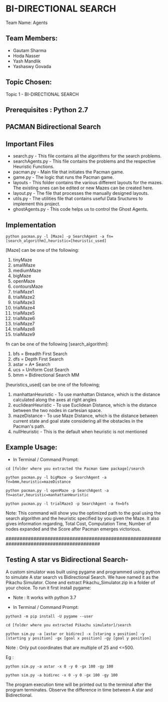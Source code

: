 # BI-DIRECTIONAL SEARCH

Team Name: Agents

Team Members:
----------------------------------
- Gautam Sharma	
- Hoda Nasser	
- Yash Mandlik	
- Yashaswy Govada	

Topic Chosen: 
----------------------------------
Topic 1 - BI-DIRECTIONAL SEARCH

Prerequisites : Python 2.7
----------------------------------

PACMAN Bidirectional Search  
----------------------------------

Important Files
----------------------------------
- search.py        - This file contains all the algorithms for the search problems.
- searchAgents.py  - This file contains the problems and the respective Heuristic Functions.
- pacman.py        - Main file that initiates the Pacman game.
- game.py          - The logic that runs the Pacman game.
- layouts          - This folder contains the various different layouts for the mazes. The existing ones can be edited or new Mazes can be created here.
- layout.py        - The file that processes the manually designed layouts.
- utils.py         - The utilities file that contains useful Data Sructures to implement this project. 
- ghostAgents.py   - This code helps us to control the Ghost Agents.

Implementation
----------------------------------
`python pacman.py -l [Maze] -p SearchAgent -a fn=[search_algorithm],heuristic=[heuristic_used]`

[Maze] can be one of the following:

1.  tinyMaze
2.  smallMaze
3.  mediumMaze
4.  bigMaze
5.  openMaze
6.  contoursMaze
7.  trialMaze1
8.  trialMaze2
9.  trialMaze3
10. trialMaze4
11. trialMaze5
12. trialMaze6
13. trialMaze7
14. trialMaze8
15. trialMaze9

fn can be one of the following [search_algorithm]:

1. bfs     = Breadth First Search
2. dfs     = Depth First Search
3. astar   = A* Search
4. ucs     = Uniform Cost Search
5. bmm   = Bidirectional Search MM

[heuristics_used] can be one of the following; 

1. manhattanHeuristic - To use manhattan Distance, which is the distance calculated along the axes at right angles   
2. euclideanHeuristic - To use Euclidean Distance, which is the distance between the two nodes in cartesian space.
3. mazeDistance       - To use Maze Distance, which is the distance between current state and goal state considering all the obstacles in the Pacman's path.
4. nullHeuristic      - This is the default when heuristic is not mentioned


Example Usage:
--------------------------------------------
- In Terminal / Command Prompt:

`cd [folder where you extracted the Pacman Game package]/search`

`python pacman.py -l bigMaze -p SearchAgent -a fn=bmm,heuristic=mazeDistance`

`python pacman.py -l openMaze -p SearchAgent -a fn=astar,heuristic=manhattanHeuristic`

`python pacman.py -l trialMaze3 -p SearchAgent -a fn=bfs`

Note: This command will show you the optimized path to the goal using the search algorithm and the heuristic specified by you given 
      the Maze. It also gives information regarding, Total Cost, Computation Time, Number of nodes expanded and the Score
      after Pacman emerges victorious. 

##########################################################################################

Testing A star vs Bidirectional Search-
---------------------------------------------
A custom simulator was built using pygame and programmed using python to simulate A star search vs Bidirectional Search.
We have named it as the Pikachu Simulator. Clone and extract Pikachu_Simulator.zip in a folder of your choice. 
To run it first install pygame:

- Note : It works with python 3.7

- In Terminal / Command Prompt:

`python3 -m pip install -U pygame --user`

`cd [folder where you extracted Pikachu simulator]/search`

`python sim.py -a [astar or bidirec] -x [staring x position] -y [starting y position] -gx [goal x position] -gy [goal y position]`

Note : Only put coordinates that are multiple of 25 and <=500.

Eg : 

`python sim.py -a astar -x 0 -y 0 -gx 100 -gy 100`

`python sim.py -a bidirec -x 0 -y 0 -gx 100 -gy 100`

The program execution time will be printed out to the terminal after the program terminates.
Observe the difference in time between A star and Bidirectional.
